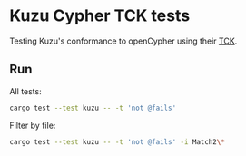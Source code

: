 # Kuzu Cypher TCK tests

Testing Kuzu's conformance to openCypher using their [TCK](https://github.com/opencypher/openCypher/tree/main/tck).

## Run

All tests:
```bash
cargo test --test kuzu -- -t 'not @fails'
```

Filter by file:
```bash
cargo test --test kuzu -- -t 'not @fails' -i Match2\*
```

